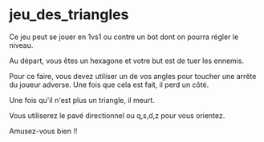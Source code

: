 # jeu_des_triangles

Ce jeu peut se jouer en 1vs1 ou contre un bot dont on pourra régler le niveau.

Au départ, vous êtes un hexagone et votre but est de tuer les ennemis.

Pour ce faire, vous devez utiliser un de vos angles pour toucher une arrête du joueur adverse. Une fois que cela est fait, il perd un côté.

Une fois qu'il n'est plus un triangle, il meurt.

Vous utiliserez le pavé directionnel ou q,s,d,z pour vous orientez.

Amusez-vous bien !!
